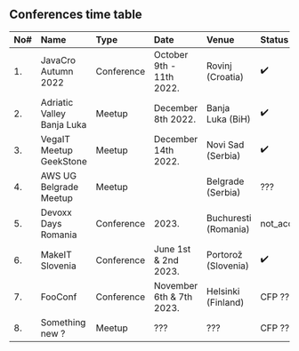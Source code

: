 ## Conferences time table

| No# | Name                       | Type       | Date                     | Venue                | Status             |
| :-- | :------------------------- | :--------- | :----------------------- | :------------------- | :----------------- |
| 1.  | JavaCro Autumn 2022        | Conference | October 9th - 11th 2022. | Rovinj (Croatia)     | :heavy_check_mark: |
| 2.  | Adriatic Valley Banja Luka | Meetup     | December 8th 2022.       | Banja Luka (BiH)     | :heavy_check_mark: |
| 3.  | VegaIT Meetup GeekStone    | Meetup     | December 14th 2022.      | Novi Sad (Serbia)    | :heavy_check_mark: |
| 4.  | AWS UG Belgrade Meetup     | Meetup     |                          | Belgrade (Serbia)    | ???                |
| 5.  | Devoxx Days Romania        | Conference | 2023.                    | Buchuresti (Romania) | not_accepted       |
| 6.  | MakeIT Slovenia            | Conference | June 1st & 2nd 2023.     | Portorož (Slovenia)  | :heavy_check_mark: |
| 7.  | FooConf                    | Conference | November 6th & 7th 2023. | Helsinki (Finland)   | CFP ???            |
| 8.  | Something new ?            | Meetup     | ???                      | ???                  | CFP ???            |
